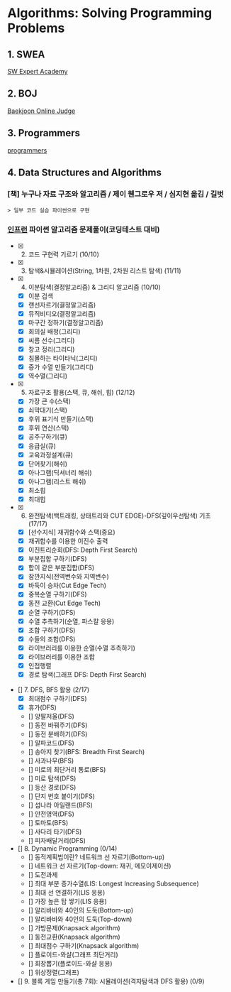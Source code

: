 # Algorithms: Solving Programming Problems

## 1. SWEA

[SW Expert Academy](https://swexpertacademy.com/main/code/problem/problemList.do)

## 2. BOJ

[Baekjoon Online Judge](https://www.acmicpc.net/)

## 3. Programmers

[programmers](https://programmers.co.kr/learn/challenges)

## 4. Data Structures and Algorithms

### [책] 누구나 자료 구조와 알고리즘 / 제이 웬그로우 저 / 심지현 옮김 / 길벗

    > 일부 코드 실습 파이썬으로 구현

### [인프런](https://www.inflearn.com/course/파이썬-알고리즘-문제풀이-코딩테스트/dashboard) 파이썬 알고리즘 문제풀이(코딩테스트 대비)

- [X] 2. 코드 구현력 기르기 (10/10)
- [X] 3. 탐색&시뮬레이션(String, 1차원, 2차원 리스트 탐색) (11/11)
- [X] 4. 이분탐색(결정알고리즘) & 그리디 알고리즘 (10/10)
    - [X] 이분 검색
    - [X] 랜선자르기(결정알고리즘)
    - [X] 뮤직비디오(결정알고리즘)
    - [X] 마구간 정하기(결정알고리즘)
    - [X] 회의실 배정(그리디)
    - [X] 씨름 선수(그리디)
    - [X] 창고 정리(그리디)
    - [X] 침몰하는 타이타닉(그리디)
    - [X] 증가 수열 만들기(그리디)
    - [X] 역수열(그리디)
- [X] 5. 자료구조 활용(스택, 큐, 해쉬, 힙) (12/12)
    - [X] 가장 큰 수(스택)
    - [X] 쇠막대기(스택)
    - [X] 후위 표기식 만들기(스택)
    - [X] 후위 연산(스택)
    - [X] 공주구하기(큐)
    - [X] 응급실(큐)
    - [X] 교육과정설계(큐)
    - [X] 단어찾기(해쉬)
    - [X] 아나그램(딕셔너리 해쉬)
    - [X] 아나그램(리스트 해쉬)
    - [X] 최소힙
    - [X] 최대힙
- [X] 6. 완전탐색(백트래킹, 상태트리와 CUT EDGE)-DFS(깊이우선탐색) 기초 (17/17)
    - [X] [선수지식] 재귀함수와 스택(중요)
    - [X] 재귀함수를 이용한 이진수 출력
    - [X] 이진트리순회(DFS: Depth First Search)
    - [X] 부분집합 구하기(DFS)
    - [X] 합이 같은 부분집합(DFS)
    - [X] 잠깐지식(전역변수와 지역변수)
    - [X] 바둑이 승차(Cut Edge Tech)
    - [X] 중복순열 구하기(DFS)
    - [X] 동전 교환(Cut Edge Tech)
    - [X] 순열 구하기(DFS)
    - [X] 수열 추측하기(순열, 파스칼 응용)
    - [X] 조합 구하기(DFS)
    - [X] 수들의 조합(DFS)
    - [X] 라이브러리를 이용한 순열(수열 추측하기)
    - [X] 라이브러리를 이용한 조합
    - [X] 인접행렬
    - [X] 경로 탐색(그래프 DFS: Depth First Search)
- [] 7. DFS, BFS 활용 (2/17)
    - [X] 최대점수 구하기(DFS)
    - [X] 휴가(DFS)
    - [] 양팔저울(DFS)
    - [] 동전 바꿔주기(DFS)
    - [] 동전 분배하기(DFS)
    - [] 알파코드(DFS)
    - [] 송아지 찾기(BFS: Breadth First Search)
    - [] 사과나무(BFS)
    - [] 미로의 최단거리 통로(BFS)
    - [] 미로 탐색(DFS)
    - [] 등산 경로(DFS)
    - [] 단지 번호 붙이기(DFS)
    - [] 섬나라 아일랜드(BFS)
    - [] 안전영역(DFS)
    - [] 토마토(BFS)
    - [] 사다리 타기(DFS)
    - [] 피자배달거리(DFS)
- [] 8. Dynamic Programming (0/14)
    - [] 동적계획법이란? 네트워크 선 자르기(Bottom-up)
    - [] 네트워크 선 자르기(Top-down: 재귀, 메모이제이션)
    - [] 도전과제
    - [] 최대 부분 증가수열(LIS: Longest Increasing Subsequence)
    - [] 최대 선 연결하기(LIS 응용)
    - [] 가장 높은 탑 쌓기(LIS 응용)
    - [] 알리바바와 40인의 도둑(Bottom-up)
    - [] 알리바바와 40인의 도둑(Top-down)
    - [] 가방문제(Knapsack algorithm)
    - [] 동전교환(Knapsack algorithm)
    - [] 최대점수 구하기(Knapsack algorithm)
    - [] 플로이드-와샬(그래프 최단거리)
    - [] 회장뽑기(플로이드-와샬 응용)
    - [] 위상정렬(그래프)
- [] 9. 블록 게임 만들기(총 7회): 시뮬레이션(격자탐색과 DFS 활용) (0/9)